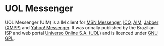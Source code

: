 UOL Messenger
=============
UOL Messenger (UIM) is a IM client for [MSN Messenger](https://windows.microsoft.com/en-US/messenger/home), [ICQ](https://icq.com/en/), [AIM](https://www.aim.com/), [Jabber (XMPP)](http://xmpp.org/) and [Yahoo! Messenger](https://messenger.yahoo.com/). It was orinally published by the Brazilian ISP and web portal [Universo Online S.A. (UOL)](https://www.uol.com.br/) and is licenced under [GNU GPL](https://www.gnu.org/licenses/gpl-2.0.html).
